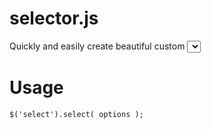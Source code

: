 <h1>selector.js</h1>
<p>Quickly and easily create beautiful custom <select> elements.  jQuery required.</p>
<h1>Usage</h1>
<code>$('select').select( options );</code>